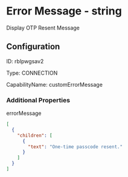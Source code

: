 # Error Message - string 
Display OTP Resent Message
## Configuration
ID:  rblpwgsav2

Type: CONNECTION 

CapabilityName: customErrorMessage






### Additional Properties
errorMessage
```json 
[
  {
    "children": [
      {
        "text": "One-time passcode resent."
      }
    ]
  }
]
```




